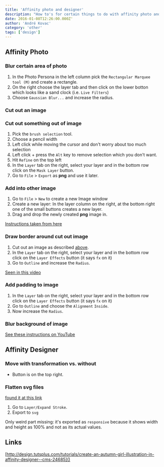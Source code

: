 ```yaml
---
title: 'Affinity photo and designer'
description: "How to's for certain things to do with affinity photo and affinity designer"
date: 2016-01-08T12:26:00.000Z'
author: 'André Kovac'
category: 'other'
tags: ['design']
---
```


## Affinity Photo

### Blur certain area of photo

1. In the Photo Persona in the left column pick the `Rectangular Marquee tool (M)` and create a rectangle.
2. On the right choose the layer tab and then click on the lower botton which looks like a sand clock (i.e. `Live Filters`)
3. Choose `Gaussian Blur...` and increase the radius.

### Cut out an image

### Cut out something out of image

1. Pick the `brush selection` tool.
2. Choose a pencil width
3. Left click while moving the cursor and don't worry about too much selection
4. Left click + press the `Alt` key to remove selection which you don't want.
5. Hit `Refine` on the top left
6. In the `Layer` tab on the right, select your layer and in the bottom row click on the `Mask Layer` button.
7. Go to `File` > `Export` as **png** and use it later.

### Add into other image

1. Go to `File` > `New` to create a new Image window
2. Create a new layer: In the layer column on the right, at the bottom right one of the small buttons creates a new layer.
3. Drag and drop the newly created **png** image in.

[Instructions taken from here](https://www.youtube.com/watch?v=lnurTrgE85M)

### Draw border around cut out image

1. Cut out an image as described [above](#cut-out-an-image).
2. In the `Layer` tab on the right, select your layer and in the bottom row click on the `Layer Effects` button (it says `fx` on it)
3. Go to `Outline` and increase the `Radius`.

[Seen in this video](https://www.youtube.com/watch?v=V1UkFt9LIm8)

### Add padding to image

1. In the `Layer` tab on the right, select your layer and in the bottom row click on the `Layer Effects` button (it says `fx` on it)
2. Go to `Outline` and choose the `Alignment` `Inside`.
3. Now increase the `Radius`.

### Blur background of image

[See these instructions on YouTube](https://www.youtube.com/watch?v=RmsLEnE2-aU)

## Affinity Designer

### Move with transformation vs. without

* Button is on the top right.

### Flatten svg files

[found it at this link](https://affinity.serif.com/forum/index.php?/topic/564-outline-stroke/)

1. Go to `Layer/Expand Stroke`.
2. Export to `svg`

Only weird part missing: it's exported as `responsive` because it shows width and height as 100% and not as its actual values.


## Links

[http://design.tutsplus.com/tutorials/create-an-autumn-girl-illustration-in-affinity-designer--cms-24685]()